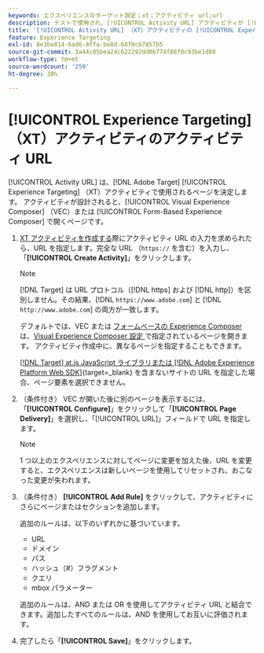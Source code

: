 ```yaml
---
keywords: エクスペリエンスのターゲット設定；xt；アクティビティ url;url
description: テストで使用され、[!UICONTROL Activity URL] アクティビティが [!UICONTROL Experience Targeting] を使用してデザインされたときに開くページを決定する  [!DNL Adobe Target] ールの指定方法を説明します。
title: '[!UICONTROL Activity URL] （XT）アクティビティの [!UICONTROL Experience Targeting] とは何ですか。'
feature: Experience Targeting
exl-id: 8e3be814-6ad6-4ffa-be8d-68f0cb7857b5
source-git-commit: 3a44c05bea24c622292dd0b774f88f0c93be1d88
workflow-type: tm+mt
source-wordcount: '259'
ht-degree: 38%

---
```


# [!UICONTROL Experience Targeting] （XT）アクティビティのアクティビティ URL

[!UICONTROL Activity URL] は、[!DNL Adobe Target] [!UICONTROL Experience Targeting] （XT）アクティビティで使用されるページを決定します。 アクティビティが設計されると、[!UICONTROL Visual Experience Composer] （VEC）または [!UICONTROL Form-Based Experience Composer] で開くページです。

1. [XT アクティビティを作成する](/help/main/c-activities/t-experience-target/t-xt-create/xt-create.md)際にアクティビティ URL の入力を求められたら、URL を指定します。完全な URL （`https://` を含む）を入力し、「**[!UICONTROL Create Activity]**」をクリックします。

   >[!NOTE]
   >
   >[!DNL Target] は URL プロトコル（[!DNL https] および [!DNL http]）を区別しません。その結果、[!DNL `https://www.adobe.com`] と [!DNL `http://www.adobe.com`] の両方が一致します。
   >
   >デフォルトでは、VEC または [ フォームベースの Experience Composer](/help/main/c-experiences/form-experience-composer.md) は、[Visual Experience Composer 設定 ](/help/main/administrating-target/visual-experience-composer-set-up.md) で指定されているページを開きます。 アクティビティ作成中に、異なるページを指定することもできます。
   >
   >[[!DNL Target] at.js JavaScript ライブラリまたは  [!DNL Adobe Experience Platform Web SDK]](https://experienceleague.adobe.com/docs/target-dev/developer/client-side/overview.html){target=_blank} を含まないサイトの URL を指定した場合、ページ要素を選択できません。

1. （条件付き） VEC が開いた後に別のページを表示するには、「**[!UICONTROL Configure]**」をクリックして「**[!UICONTROL Page Delivery]**」を選択し、「[!UICONTROL URL]」フィールドで URL を指定します。

   >[!NOTE]
   >
   >1 つ以上のエクスペリエンスに対してページに変更を加えた後、URL を変更すると、エクスペリエンスは新しいページを使用してリセットされ、おこなった変更が失われます。

1. （条件付き） **[!UICONTROL Add Rule]** をクリックして、アクティビティにさらにページまたはセクションを追加します。

   追加のルールは、以下のいずれかに基づいています。

   * URL
   * ドメイン
   * パス
   * ハッシュ（#）フラグメント
   * クエリ
   * mbox パラメーター

   追加のルールは、AND または OR を使用してアクティビティ URL と結合できます。追加したすべてのルールは、AND を使用してお互いに評価されます。

1. 完了したら「**[!UICONTROL Save]**」をクリックします。
